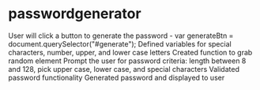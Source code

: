 # passwordgenerator
User will click a button to generate the password - var generateBtn = document.querySelector("#generate");
Defined variables for special characters, number, upper, and lower case letters
Created function to grab random element
Prompt the user for password criteria: length between 8 and 128, pick upper case, lower case, and special characters
Validated password functionality
Generated password and displayed to user
